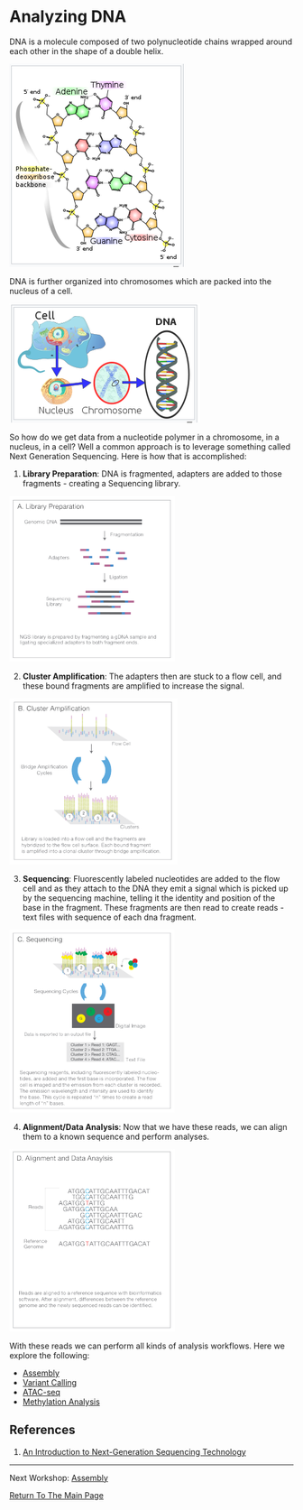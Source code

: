 # Analyzing DNA

DNA is a molecule composed of two polynucleotide chains wrapped around each other in the shape of a double helix.

![](images/dna.PNG)

DNA is further organized into chromosomes which are packed into the nucleus of a cell.

![](images/organization.PNG)

So how do we get data from a nucleotide polymer in a chromosome, in a nucleus, in a cell? Well a common approach is to leverage something called Next Generation Sequencing. Here is how that is accomplished:

1. **Library Preparation**: DNA is fragmented, adapters are added to those fragments - creating a Sequencing library. 

![](images/libprep.PNG)

2. **Cluster Amplification**: The adapters then are stuck to a flow cell, and these bound fragments are amplified to increase the signal.

![](images/clustamp.PNG)

3. **Sequencing**: Fluorescently labeled nucleotides are added to the flow cell and as they attach to the DNA they emit a signal which is picked up by the sequencing machine, telling it the identity and position of the base in the fragment. These fragments are then read to create reads - text files with sequence of each dna fragment.

![](images/seq.PNG)

4. **Alignment/Data Analysis**: Now that we have these reads, we can align them to a known sequence and perform analyses.

![](images/align.PNG)

With these reads we can perform all kinds of analysis workflows. Here we explore the following:

  * [Assembly](assembly/assembly.md)
  * [Variant Calling](variantCalling/variantCalling.md)
  * [ATAC-seq](atacSeq/atacSeq.md)
  * [Methylation Analysis](methylationAnalysis/methylationAnalysis.md)
        


## References

1. [An Introduction to Next-Generation Sequencing Technology](https://www.illumina.com/content/dam/illumina-marketing/documents/products/illumina_sequencing_introduction.pdf)
_________________________________________________________________________________________________________________________________________________________________________________

Next Workshop: [Assembly](assembly/assembly.md)

[Return To The Main Page](../index.md)
